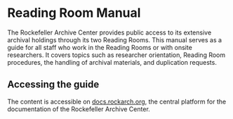 # Reading Room Manual

The Rockefeller Archive Center provides public access to its extensive archival holdings through its two Reading Rooms. This manual serves as a guide for all staff who work in the Reading Rooms or with onsite researchers. It covers topics such as researcher orientation, Reading Room procedures, the handling of archival materials, and duplication requests.


## Accessing the guide

The content is accessible on [docs.rockarch.org](docs.rockarch.org), the central platform for the documentation of the Rockefeller Archive Center.
